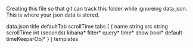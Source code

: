 Creating this file so that git can track this folder while ignoreing data.json.
This is where your json data is stored.

data.json
  title
  defaultTab
  scrollTime
  tabs [
    {
      name string
      src string
      scrollTime int (seconds) 
      kibana*
        filter*
        query*
      time*
        show bool*
        default timeKeeperObj*
    }
  ]
  templates
